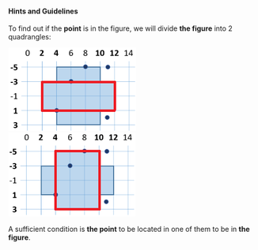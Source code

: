#### Hints and Guidelines

To find out if the **point** is in the figure, we will divide **the figure** into 2 quadrangles:

![](/assets/chapter-8-1-images/04.Point-in-figure-02.png)
![](/assets/chapter-8-1-images/04.Point-in-figure-03.png)

A sufficient condition is **the point** to be located in one of them to be in **the figure**.
